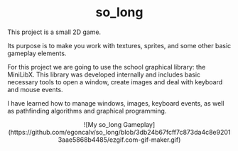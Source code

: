 <h1 align=center>so_long</h1>

This project is a small 2D game.

Its purpose is to make you work with textures, sprites, and some other basic gameplay elements.

For this project we are going to use the school graphical library: the MiniLibX. This library was developed internally and includes basic necessary tools to open a window, create images and deal with keyboard and mouse events.

I have learned how to manage windows, images, keyboard events, as well as pathfinding algorithms and graphical programming.

<p align=center>![My so_long Gameplay](https://github.com/egoncalv/so_long/blob/3db24b67fcff7c873da4c8e92013aae5868b4485/ezgif.com-gif-maker.gif)</p>
